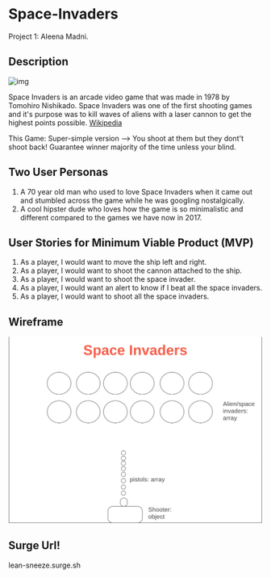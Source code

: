 # Space-Invaders
Project 1: Aleena Madni.

## Description
![img](http://www.uidownload.com/files/35/175/735/game-invader-space-invaders-space-invaders-icon.png)

Space Invaders is an arcade video game that was made in 1978 by Tomohiro Nishikado. Space Invaders was one of the first shooting games and it's purpose was to kill waves of aliens with a laser cannon to get the highest points possible. [Wikipedia](https://en.wikipedia.org/wiki/Space_Invaders)

This Game: Super-simple version --> You shoot at them but they dont't shoot back! Guarantee winner majority of the time unless your blind.

## Two User Personas
1) A 70 year old man who used to love Space Invaders when it came out and stumbled across the game while he was googling nostalgically.
2) A cool hipster dude who loves how the game is so minimalistic and different compared to the games we have now in 2017.

## User Stories for Minimum Viable Product (MVP)
1) As a player, I would want to move the ship left and right.
2) As a player, I would want to shoot the cannon attached to the ship.
3) As a player, I would want to shoot the space invader.
4) As a player, I would want an alert to know if I beat all the space invaders.
5) As a player, I would want to shoot all the space invaders.

## Wireframe
![img](RealWireFrame.jpg)


## Surge Url!
lean-sneeze.surge.sh
